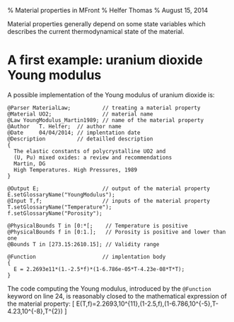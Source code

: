 % Material properties in MFront
% Helfer Thomas
% August 15, 2014

Material properties generally depend on some state variables which
describes the current thermodynamical state of the material.

# A first example: uranium dioxide Young modulus

A possible implementation of the Young modulus of uranium dioxide is:

~~~~ {#UO2YoungModulus .cpp .numberLines}
@Parser MaterialLaw;          // treating a material property
@Material UO2;                // material name
@Law YoungModulus_Martin1989; // name of the material property 
@Author   T. Helfer;  // author name
@Date     04/04/2014; // implentation date
@Description          // detailled description
{
  The elastic constants of polycrystalline UO2 and
  (U, Pu) mixed oxides: a review and recommendations
  Martin, DG
  High Temperatures. High Pressures, 1989
}

@Output E;                    // output of the material property
E.setGlossaryName("YoungModulus");
@Input T,f;                   // inputs of the material property
T.setGlossaryName("Temperature");
f.setGlossaryName("Porosity");

@PhysicalBounds T in [0:*[;    // Temperature is positive
@PhysicalBounds f in [0:1.];   // Porosity is positive and lower than one
@Bounds T in [273.15:2610.15]; // Validity range

@Function                     // implentation body
{
  E = 2.2693e11*(1.-2.5*f)*(1-6.786e-05*T-4.23e-08*T*T);
}
~~~~~~~~~~~~~~~~~~~~~~~~~~~~~~~~~~~~~~~~~~~~~~~~~

The code computing the Young modulus, introduced by the `@Function`
keyword on line 24, is reasonably closed to the mathematical
expression of the material property:
\[
E(T,f)=2.2693\,10^{11}\,(1-2.5\,f)\,(1-6.786\,10^{-5}\,T-4.23\,10^{-8}\,T^{2})
\]
